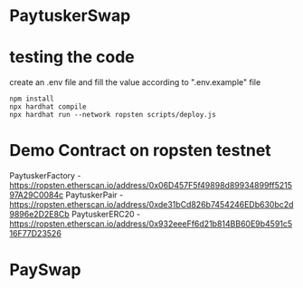 # PaytuskerSwap

# testing the code

create an .env file and fill the value according to ".env.example" file

```shell
npm install
npx hardhat compile
npx hardhat run --network ropsten scripts/deploy.js
```

# Demo Contract on ropsten testnet

PaytuskerFactory - <link>https://ropsten.etherscan.io/address/0x06D457F5f49898d89934899ff521597A29C0084c</link>
PaytuskerPair - <link>https://ropsten.etherscan.io/address/0xde31bCd826b7454246EDb630bc2d9896e2D2E8Cb</link>
PaytuskerERC20 - <link>https://ropsten.etherscan.io/address/0x932eeeFf6d21b814BB60E9b4591c516F77D23526</link>
# PaySwap
